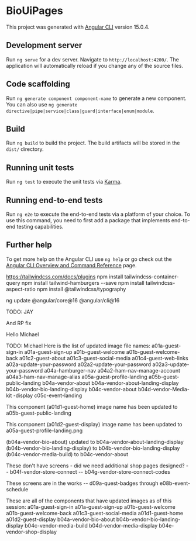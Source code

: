 # BioUiPages

This project was generated with [Angular CLI](https://github.com/angular/angular-cli) version 15.0.4.

## Development server

Run `ng serve` for a dev server. Navigate to `http://localhost:4200/`. The application will automatically reload if you change any of the source files.

## Code scaffolding

Run `ng generate component component-name` to generate a new component. You can also use `ng generate directive|pipe|service|class|guard|interface|enum|module`.

## Build

Run `ng build` to build the project. The build artifacts will be stored in the `dist/` directory.

## Running unit tests

Run `ng test` to execute the unit tests via [Karma](https://karma-runner.github.io).

## Running end-to-end tests

Run `ng e2e` to execute the end-to-end tests via a platform of your choice. To use this command, you need to first add a package that implements end-to-end testing capabilities.

## Further help

To get more help on the Angular CLI use `ng help` or go check out the [Angular CLI Overview and Command Reference](https://angular.io/cli) page.


https://tailwindcss.com/docs/plugins
npm install tailwindcss-container-query
npm install tailwind-hamburgers --save
npm install tailwindcss-aspect-ratio
npm install @tailwindcss/typography

ng update @angular/core@16 @angular/cli@16

TODO: JAY

And RP fix 

Hello Michael


TODO: Michael
Here is the list of updated image file names:
a01a-guest-sign-in
a01a-guest-sign-up
a01b-guest-welcome
a01b-guest-welcome-back
a01c2-guest-about
a01c3-guest-social-media
a01c4-guest-web-links
a02a-update-your-password
a02a2-update-your-password
a02a3-update-your-password
a04a-hamburger-nav
a04a2-ham-nav-manage-account
a04a3-ham-nav-manage-alias
a05a-guest-profile-landing
a05b-guest-public-landing
b04a-vendor-about
b04a-vendor-about-landing-display
b04b-vendor-bio-landing-display
b04c-vendor-about
b04d-vendor-Media-kit -display
c05c-event-landing


This component (a01d1-guest-home) image name has been updated to a05b-guest-public-landing

This component (a01d2-guest-display) image name has been updated to a05a-guest-profile-landing.png

(b04a-vendor-bio-about) updated to b04a-vendor-about-landing-display
(b04b-vendor-bio-landing-display) to b04b-vendor-bio-landing-display
(b04c-vendor-media-build) to b04c-vendor-about 

These don't have screens - did we need additional shop pages designed?
-- b04f-vendor-store-connect
-- b04g-vendor-store-connect-codes

These screens are in the works -- 
d09a-quest-badges   through   e08b-event-schedule


These are all of the components that have updated images as of this session:
a01a-guest-sign-in
a01a-guest-sign-up
a01b-guest-welcome
a01b-guest-welcome-back
a01c3-guest-social-media
a01d1-guest-home
a01d2-guest-display
b04a-vendor-bio-about
b04b-vendor-bio-landing-display
b04c-vendor-media-build
b04d-vendor-media-display
b04e-vendor-shop-display

